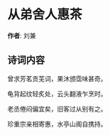 # 从弟舍人惠茶

**作者**: 刘兼

## 诗词内容

曾求芳茗贡芜词，果沐颁霑味甚奇。

龟背起纹轻炙处，云头翻液乍烹时。

老丞倦闷偏宜矣，旧客过从别有之。

珍重宗亲相寄惠，水亭山阁自携持。

